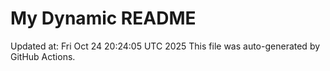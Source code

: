 # My Dynamic README
Updated at: Fri Oct 24 20:24:05 UTC 2025
This file was auto-generated by GitHub Actions.
